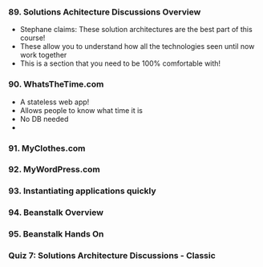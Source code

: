 ### 89. Solutions Achitecture Discussions Overview
- Stephane claims: These solution architectures are the best part of this course!
- These allow you to understand how all the technologies seen until now work together
- This is a section that you need to be 100% comfortable with!

### 90. WhatsTheTime.com
- A stateless web app!
- Allows people to know what time it is
- No DB needed
- 

### 91. MyClothes.com

### 92. MyWordPress.com

### 93. Instantiating applications quickly

### 94. Beanstalk Overview

### 95. Beanstalk Hands On


### Quiz 7: Solutions Architecture Discussions - Classic